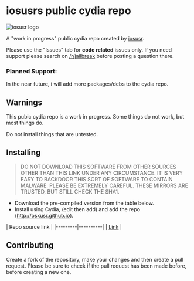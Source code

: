 # iosusrs public cydia repo

![iosusr logo](https://github.com/osxusr/osxusr.github.io/blob/master/CydiaIcon.png)

A "work in progress" public cydia repo created by [iosusr](https://twitter.com/iosusr).

Please use the "Issues" tab for **code related** issues only. If you need support please search on [/r/jailbreak](https://reddit.com/r/jailbreak) before posting a question there.

### Planned Support:

In the near future, i will add more packages/debs to the cydia repo.

## Warnings

This pubic cydia repo is a work in progress. Some things do not work, but most things do.

Do not install things that are untested.

## Installing

> DO NOT DOWNLOAD THIS SOFTWARE FROM OTHER SOURCES OTHER THAN THIS LINK UNDER ANY CIRCUMSTANCE. IT IS VERY EASY TO BACKDOOR THIS SORT OF SOFTWARE TO CONTAIN MALWARE. PLEASE BE EXTREMELY CAREFUL. THESE MIRRORS ARE TRUSTED, BUT STILL CHECK THE SHA1.

* Download the pre-compiled version from the table below.
* Install using Cydia, (edit then add) and add the repo (http://osxusr.github.io).


| Repo source link |
|---------|----------|
| [Link](https://osxusr.github.io) |

## Contributing

Create a fork of the repository, make your changes and then create a pull request.
Please be sure to check if the pull request has been made before, before creating a new one.
